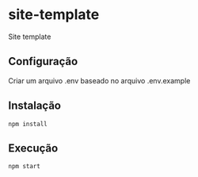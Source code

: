 # site-template
Site template

## Configuração
Criar um arquivo .env baseado no arquivo .env.example

## Instalação
`npm install`

## Execução
`npm start`